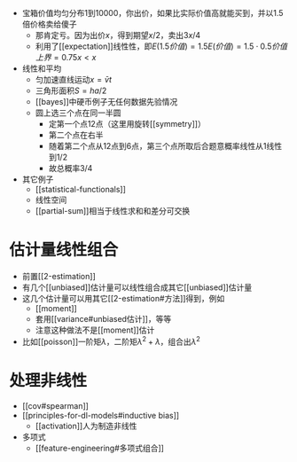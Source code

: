- 宝箱价值均匀分布1到10000，你出价，如果比实际价值高就能买到，并以1.5倍价格卖给傻子
  - 那肯定亏。因为出价$x$，得到期望$x/2$，卖出$3x/4$
  - 利用了[[expectation]]线性性，即$E(1.5价值)=1.5E(价值)=1.5\cdot 0.5价值上界=0.75x<x$
- 线性和平均
  - 匀加速直线运动$x=\bar vt$
  - 三角形面积$S=ha/2$
  - [[bayes]]中硬币例子无任何数据先验情况
  - 圆上选三个点在同一半圆
    - 定第一个点12点（这里用旋转[[symmetry]]）
    - 第二个点在右半
    - 随着第二个点从12点到6点，第三个点所取后合题意概率线性从1线性到1/2
    - 故总概率3/4
- 其它例子
  - [[statistical-functionals]]
  - 线性空间
  - [[partial-sum]]相当于线性求和和差分可交换
# 估计量线性组合
- 前置[[2-estimation]]
- 有几个[[unbiased]]估计量可以线性组合成其它[[unbiased]]估计量
- 这几个估计量可以用其它[[2-estimation#方法]]得到，例如
  - [[moment]]
  - 套用[[variance#unbiased估计]]，等等
  - 注意这种做法不是[[moment]]估计
- 比如[[poisson]]一阶矩$\lambda$，二阶矩$\lambda^2+\lambda$，组合出$\lambda^2$
# 处理非线性
- [[cov#spearman]]
- [[principles-for-dl-models#inductive bias]]
  - [[activation]]人为制造非线性
- 多项式
  - [[feature-engineering#多项式组合]]